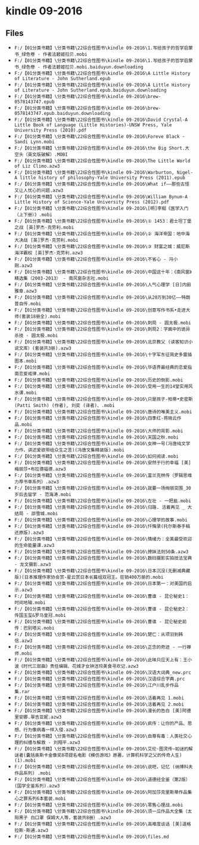 # kindle 09-2016

## Files

- `F:/【01分类书籍】\分类书籍\22综合性图书\kindle 09-2016\1.写给孩子的哲学启蒙书_绿色卷 - 作者法碧姬拉贝.mobi`
- `F:/【01分类书籍】\分类书籍\22综合性图书\kindle 09-2016\1.写给孩子的哲学启蒙书_绿色卷 - 作者法碧姬拉贝.mobi.baiduyun.downloading`
- `F:/【01分类书籍】\分类书籍\22综合性图书\kindle 09-2016\A Little History of Literature - John Sutherland.epub`
- `F:/【01分类书籍】\分类书籍\22综合性图书\kindle 09-2016\A Little History of Literature - John Sutherland.epub.baiduyun.downloading`
- `F:/【01分类书籍】\分类书籍\22综合性图书\kindle 09-2016\brew-0578143747.epub`
- `F:/【01分类书籍】\分类书籍\22综合性图书\kindle 09-2016\brew-0578143747.epub.baiduyun.downloading`
- `F:/【01分类书籍】\分类书籍\22综合性图书\kindle 09-2016\David Crystal-A Little Book of Language (Little Histories)-UNSW Press, Yale University Press (2010).pdf`
- `F:/【01分类书籍】\分类书籍\22综合性图书\kindle 09-2016\Foreve Black - Sandi Lynn.mobi`
- `F:/【01分类书籍】\分类书籍\22综合性图书\kindle 09-2016\the Big Short.大空头（英文版破解）.MOBI`
- `F:/【01分类书籍】\分类书籍\22综合性图书\kindle 09-2016\The Little World of Liz Climo.azw3`
- `F:/【01分类书籍】\分类书籍\22综合性图书\kindle 09-2016\Warburton, Nigel-A little history of philosophy-Yale University Press (2011).epub`
- `F:/【01分类书籍】\分类书籍\22综合性图书\kindle 09-2016\What if——那些古怪又让人忧心的问题.azw3`
- `F:/【01分类书籍】\分类书籍\22综合性图书\kindle 09-2016\William Bynum-A Little History of Science-Yale University Press (2012).pdf`
- `F:/【01分类书籍】\分类书籍\22综合性图书\kindle 09-2016\[明]李梃《医学入门（上下册）》.mobi`
- `F:/【01分类书籍】\分类书籍\22综合性图书\kindle 09-2016\① 1453：君士坦丁堡之战 [英]罗杰·克劳利.mobi`
- `F:/【01分类书籍】\分类书籍\22综合性图书\kindle 09-2016\② 海洋帝国：地中海大决战 [英]罗杰·克劳利.mobi`
- `F:/【01分类书籍】\分类书籍\22综合性图书\kindle 09-2016\③ 财富之城：威尼斯海洋霸权 [英]罗杰·克劳利.azw3`
- `F:/【01分类书籍】\分类书籍\22综合性图书\kindle 09-2016\不省心 - 冯小刚.azw3`
- `F:/【01分类书籍】\分类书籍\22综合性图书\kindle 09-2016\中国这十年：《南风窗》精选集（2003-2013） - 南风窗杂志社.mobi`
- `F:/【01分类书籍】\分类书籍\22综合性图书\kindle 09-2016\人气心理学 [日]内田雅章.azw3`
- `F:/【01分类书籍】\分类书籍\22综合性图书\kindle 09-2016\从20万到30亿——特朗普自传.mobi`
- `F:/【01分类书籍】\分类书籍\22综合性图书\kindle 09-2016\创意写作书系•走进大师(套装18册全).mobi`
- `F:/【01分类书籍】\分类书籍\22综合性图书\kindle 09-2016\刺局 - 圆太极.mobi`
- `F:/【01分类书籍】\分类书籍\22综合性图书\kindle 09-2016\刺局2：字画中的诡异杀技 - 圆太极.mobi`
- `F:/【01分类书籍】\分类书籍\22综合性图书\kindle 09-2016\北京教父 (读客知识小说文库）(套装共3册).azw3`
- `F:/【01分类书籍】\分类书籍\22综合性图书\kindle 09-2016\十字军东征简史多雷插图本.mobi`
- `F:/【01分类书籍】\分类书籍\22综合性图书\kindle 09-2016\华语界最经典的恋爱指南恋爱戒律.mobi`
- `F:/【01分类书籍】\分类书籍\22综合性图书\kindle 09-2016\历史的倒影.mobi`
- `F:/【01分类书籍】\分类书籍\22综合性图书\kindle 09-2016\受用一生的14堂实用风水课.mobi`
- `F:/【01分类书籍】\分类书籍\22综合性图书\kindle 09-2016\只是孩子-帕蒂•史密斯 (Patti Smith) (作者), 刘奕 (译者)、.mobi`
- `F:/【01分类书籍】\分类书籍\22综合性图书\kindle 09-2016\唐诗的唯美主义.mobi`
- `F:/【01分类书籍】\分类书籍\22综合性图书\kindle 09-2016\四季红-蒋晓云作品.mobi`
- `F:/【01分类书籍】\分类书籍\22综合性图书\kindle 09-2016\大师的背影.mobi`
- `F:/【01分类书籍】\分类书籍\22综合性图书\kindle 09-2016\天国之秋.mobi`
- `F:/【01分类书籍】\分类书籍\22综合性图书\kindle 09-2016\女神一号(冯唐纯文学力作，讲述爱欲带给众生之苦)(冯唐文集精装版).mobi`
- `F:/【01分类书籍】\分类书籍\22综合性图书\kindle 09-2016\如何阅读.mobi`
- `F:/【01分类书籍】\分类书籍\22综合性图书\kindle 09-2016\安然于行的幸福 [美]梅丽莎•布拉德福德.azw3`
- `F:/【01分类书籍】\分类书籍\22综合性图书\kindle 09-2016\富兰克林传（罗辑思维力荐书单系列）.azw3`
- `F:/【01分类书籍】\分类书籍\22综合性图书\kindle 09-2016\就要一场绚丽突围_30岁后去留学 - 范海涛.mobi`
- `F:/【01分类书籍】\分类书籍\22综合性图书\kindle 09-2016\左壮 - 一把盐.mobi`
- `F:/【01分类书籍】\分类书籍\22综合性图书\kindle 09-2016\归路. 活着再见 _ 大结局 - 邵雪城.mobi`
- `F:/【01分类书籍】\分类书籍\22综合性图书\kindle 09-2016\心理学的故事.mobi`
- `F:/【01分类书籍】\分类书籍\22综合性图书\kindle 09-2016\忏悔录(托尔斯泰手稿还原版).azw3`
- `F:/【01分类书籍】\分类书籍\22综合性图书\kindle 09-2016\情绪力：全美最受欢迎的生命能量课.azw3`
- `F:/【01分类书籍】\分类书籍\22综合性图书\kindle 09-2016\撩妹法则50条.azw3`
- `F:/【01分类书籍】\分类书籍\22综合性图书\kindle 09-2016\数码摄影实拍技法宝典 - 龙文摄影.azw3`
- `F:/【01分类书籍】\分类书籍\22综合性图书\kindle 09-2016\日本沉没(无删减典藏版)(日本推理作家协会赏-星云赏日本长篇组双冠王。狂销400万册的.mobi`
- `F:/【01分类书籍】\分类书籍\22综合性图书\kindle 09-2016\日本第一：对美国的启示.azw3`
- `F:/【01分类书籍】\分类书籍\22综合性图书\kindle 09-2016\曹谁 - 昆仑秘史1：时间地轴.mobi`
- `F:/【01分类书籍】\分类书籍\22综合性图书\kindle 09-2016\曹谁 - 昆仑秘史2：传国玉玺&罗马皇冠.mobi`
- `F:/【01分类书籍】\分类书籍\22综合性图书\kindle 09-2016\曹谁 - 昆仑秘史前传：巴别塔尖.mobi`
- `F:/【01分类书籍】\分类书籍\22综合性图书\kindle 09-2016\楚亡：从项羽到韩信.azw3`
- `F:/【01分类书籍】\分类书籍\22综合性图书\kindle 09-2016\正念的奇迹 - 一行禅师.mobi`
- `F:/【01分类书籍】\分类书籍\22综合性图书\kindle 09-2016\此味只应天上有：王小波《时代三部曲》责任编辑、花城才女钟洁玲美食寻欢记.azw3`
- `F:/【01分类书籍】\分类书籍\22综合性图书\kindle 09-2016\汉语大词典_new.prc`
- `F:/【01分类书籍】\分类书籍\22综合性图书\kindle 09-2016\汉语综合字典.prc`
- `F:/【01分类书籍】\分类书籍\22综合性图书\kindle 09-2016\江户川乱步作品集.rar`
- `F:/【01分类书籍】\分类书籍\22综合性图书\kindle 09-2016\活着再见 1.mobi`
- `F:/【01分类书籍】\分类书籍\22综合性图书\kindle 09-2016\活着再见 2.mobi`
- `F:/【01分类书籍】\分类书籍\22综合性图书\kindle 09-2016\漫长的告白 [美]阿德里安娜.翠吉亚妮.azw3`
- `F:/【01分类书籍】\分类书籍\22综合性图书\kindle 09-2016\疯传：让你的产品、思想、行为像病毒一样入侵.azw3`
- `F:/【01分类书籍】\分类书籍\22综合性图书\kindle 09-2016\自尊有毒：人类社交心理的纠缠与解救 - 刘翔平.azw3`
- `F:/【01分类书籍】\分类书籍\22综合性图书\kindle 09-2016\艾伦·图灵传—如谜的解谜者(囊括奥斯卡金像奖8项提名电影《模仿游戏》原著，计算机科学之父的传奇人生)(1).mobi`
- `F:/【01分类书籍】\分类书籍\22综合性图书\kindle 09-2016\说吧，记忆 (纳博科夫作品系列) .mobi`
- `F:/【01分类书籍】\分类书籍\22综合性图书\kindle 09-2016\道德经全鉴（第2版） (国学全鉴系列).azw3`
- `F:/【01分类书籍】\分类书籍\22综合性图书\kindle 09-2016\阿加莎克里斯蒂作品集心之罪系列6本套装.mobi`
- `F:/【01分类书籍】\分类书籍\22综合性图书\kindle 09-2016\零售心理战.mobi`
- `F:/【01分类书籍】\分类书籍\22综合性图书\kindle 09-2016\须一瓜作品大全集（太阳黑子 白口罩 保姆大人等，套装共8册）.azw3`
- `F:/【01分类书籍】\分类书籍\22综合性图书\kindle 09-2016\高难度谈话 [美]道格拉斯·斯通.azw3`
- `F:/【01分类书籍】\分类书籍\22综合性图书\kindle 09-2016\files.md`
